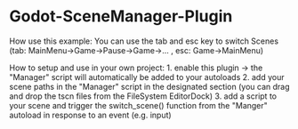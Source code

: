 # Godot-SceneManager-Plugin
 
How use this example:
	You can use the tab and esc key to switch Scenes (tab: MainMenu->Game->Pause->Game->... , esc: Game->MainMenu)

How to setup and use in your own project:
	1. enable this plugin -> the "Manager" script will automatically be added to your autoloads
	2. add your scene paths in the "Manager" script in the designated section (you can drag and drop the tscn files from the FileSystem EditorDock)
	3. add a script to your scene and trigger the switch_scene() function from the "Manger" autoload in response to an event (e.g. input)

